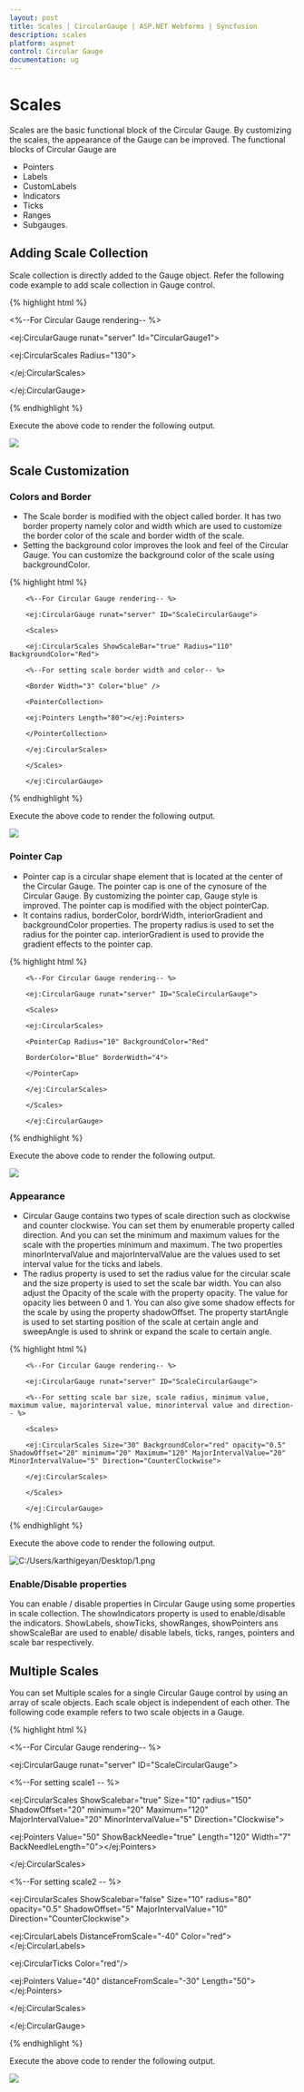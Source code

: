 ```yaml
---
layout: post
title: Scales | CircularGauge | ASP.NET Webforms | Syncfusion
description: scales
platform: aspnet
control: Circular Gauge
documentation: ug
---
```


# Scales

Scales are the basic functional block of the Circular Gauge. By customizing the scales, the appearance of the Gauge can be improved. The functional blocks of Circular Gauge are 

* Pointers
* Labels
* CustomLabels
* Indicators
* Ticks
* Ranges
* Subgauges.



## Adding Scale Collection

Scale collection is directly added to the Gauge object. Refer the following code example to add scale collection in Gauge control.


{% highlight html %}

<%--For Circular Gauge rendering-- %>

<ej:CircularGauge runat="server" Id="CircularGauge1">

<Scales>

<ej:CircularScales  Radius="130">

</ej:CircularScales>

</Scales>

</ej:CircularGauge>

{% endhighlight %}

Execute the above code to render the following output.

 ![](Scales_images/Scales_img1.png)

## Scale Customization

### Colors and Border

* The Scale border is modified with the object called border. It has two border property namely color and width which are used to customize the border color of the scale and border width of the scale. 
* Setting the background color improves the look and feel of the Circular Gauge. You can customize the background color of the scale using backgroundColor. 

{% highlight html %}

        <%--For Circular Gauge rendering-- %>

        <ej:CircularGauge runat="server" ID="ScaleCircularGauge">

        <Scales>

        <ej:CircularScales ShowScaleBar="true" Radius="110" BackgroundColor="Red">

        <%--For setting scale border width and color-- %>

        <Border Width="3" Color="blue" />

        <PointerCollection>

        <ej:Pointers Length="80"></ej:Pointers>

        </PointerCollection>

        </ej:CircularScales>

        </Scales>

        </ej:CircularGauge>

{% endhighlight %}

Execute the above code to render the following output.



 ![](Scales_images/Scales_img2.png)


### Pointer Cap

* Pointer cap is a circular shape element that is located at the center of the Circular Gauge. The pointer cap is one of the cynosure of the Circular Gauge. By customizing the pointer cap, Gauge style is improved. The pointer cap is modified with the object pointerCap. 
* It contains radius, borderColor, bordrWidth, interiorGradient and backgroundColor properties. The property radius is used to set the radius for the pointer cap. interiorGradient is used to provide the gradient effects to the pointer cap.

{% highlight html %}

        <%--For Circular Gauge rendering-- %>

        <ej:CircularGauge runat="server" ID="ScaleCircularGauge">

        <Scales>

        <ej:CircularScales>

        <PointerCap Radius="10" BackgroundColor="Red"

        BorderColor="Blue" BorderWidth="4">

        </PointerCap>

        </ej:CircularScales>

        </Scales>

        </ej:CircularGauge>

{% endhighlight %}

Execute the above code to render the following output.

 ![](Scales_images/Scales_img3.png) 



### Appearance

* Circular Gauge contains two types of scale direction such as clockwise and counter clockwise. You can set them by enumerable property called direction. And you can set the minimum and maximum values for the scale with the properties minimum and maximum. The two properties minorIntervalValue and majorIntervalValue are the values used to set interval value for the ticks and labels. 
* The radius property is used to set the radius value for the circular scale and the size property is used to set the scale bar width. You can also adjust the Opacity of the scale with the property opacity. The value for opacity lies between 0 and 1. You can also give some shadow effects for the scale by using the property shadowOffset. The property startAngle is used to set starting position of the scale at certain angle and sweepAngle is used to shrink or expand the scale to certain angle. 


{% highlight html %}




        <%--For Circular Gauge rendering-- %>

        <ej:CircularGauge runat="server" ID="ScaleCircularGauge">

        <%--For setting scale bar size, scale radius, minimum value, maximum value, majorinterval value, minorinterval value and direction-- %>

        <Scales>

        <ej:CircularScales Size="30" BackgroundColor="red" opacity="0.5" ShadowOffset="20" minimum="20" Maximum="120" MajorIntervalValue="20" MinorIntervalValue="5" Direction="CounterClockwise">

        </ej:CircularScales>

        </Scales>

        </ej:CircularGauge>

{% endhighlight %}

Execute the above code to render the following output.

 ![C:/Users/karthigeyan/Desktop/1.png](Scales_images/Scales_img4.png)





### Enable/Disable properties

You can enable / disable properties in Circular Gauge using some properties in scale collection. The showIndicators property is used to enable/disable the indicators. ShowLabels, showTicks, showRanges, showPointers ans showScaleBar are used to enable/ disable labels, ticks, ranges, pointers and scale bar respectively. 



## Multiple Scales

You can set Multiple scales for a single Circular Gauge control by using an array of scale objects. Each scale object is independent of each other. The following code example refers to two scale objects in a Gauge.


{% highlight html %}




<%--For Circular Gauge rendering-- %>

<ej:CircularGauge runat="server" ID="ScaleCircularGauge">

<Scales>

<%--For setting scale1 -- %>

<ej:CircularScales ShowScalebar="true" Size="10" radius="150" ShadowOffset="20" minimum="20" Maximum="120" MajorIntervalValue="20" MinorIntervalValue="5" Direction="Clockwise">

<PointerCollection>

<ej:Pointers Value="50" ShowBackNeedle="true" Length="120" Width="7" BackNeedleLength="0"></ej:Pointers>

</PointerCollection>

</ej:CircularScales>

<%--For setting scale2 -- %>



<ej:CircularScales ShowScalebar="false" Size="10" radius="80" opacity="0.5" ShadowOffset="5" MajorIntervalValue="10"  Direction="CounterClockwise">

<labelCollection>

<ej:CircularLabels DistanceFromScale="-40" Color="red"></ej:CircularLabels>

</labelCollection>

<TickCollection>

<ej:CircularTicks Color="red"/>

</TickCollection>

<PointerCollection>

<ej:Pointers Value="40" distanceFromScale="-30" Length="50"></ej:Pointers>

</PointerCollection>

</ej:CircularScales>

</Scales>

</ej:CircularGauge>


{% endhighlight %}




Execute the above code to render the following output.

 ![](Scales_images/Scales_img5.png)





